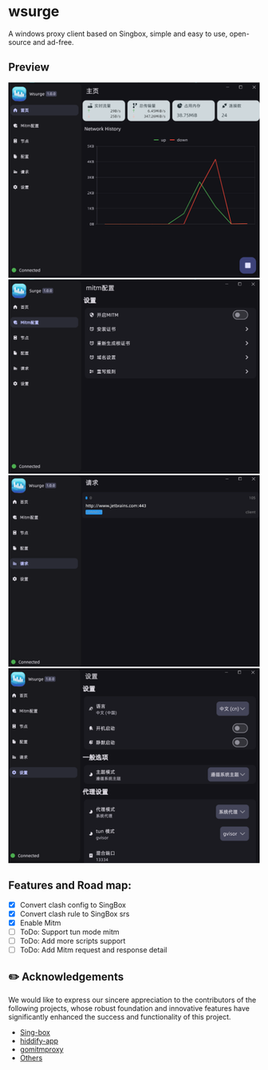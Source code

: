 # wsurge

A windows proxy client based on Singbox, simple and easy to use, open-source and ad-free.
## Preview

<div align="center">
  <img src="snapshots/home.png">
  <img src="snapshots/mitm.png">
  <img src="snapshots/request.png">
  <img src="snapshots/settings.png">
</div>

## Features and Road map:
- [x] Convert clash config to SingBox
- [x] Convert clash rule to SingBox srs
- [x] Enable Mitm 
- [ ] ToDo: Support tun mode mitm
- [ ] ToDo: Add more scripts support
- [ ] ToDo: Add Mitm request and response detail
## ✏️ Acknowledgements

We would like to express our sincere appreciation to the contributors of the following projects, whose robust foundation and innovative features have significantly enhanced the success and functionality of this project.

- [Sing-box](https://github.com/SagerNet/sing-box)
- [hiddify-app](https://github.com/hiddify/hiddify-app)
- [gomitmproxy](https://github.com/AdguardTeam/gomitmproxy)
- [Others](./pubspec.yaml)

